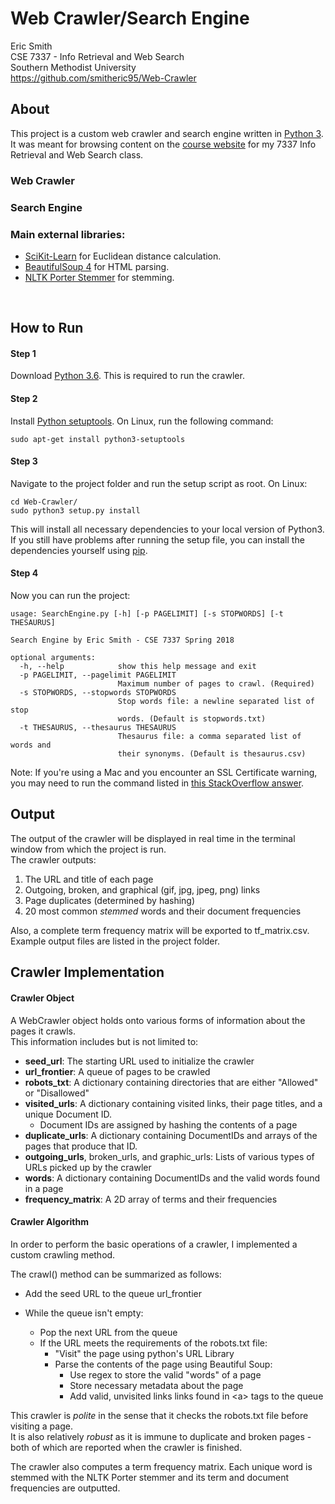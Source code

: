 # Web Crawler/Search Engine
Eric Smith<br>
CSE 7337 - Info Retrieval and Web Search<br>
Southern Methodist University<br>
https://github.com/smitheric95/Web-Crawler<br>

## About
This project is a custom web crawler and search engine written in [Python 3](https://www.python.org/downloads/release/python-364/). 
It was meant for browsing content on the [course website](https://lyle.smu.edu/~fmoore/) for my 7337 Info Retrieval and Web Search class.

### Web Crawler

### Search Engine

### Main external libraries:
* [SciKit-Learn](http://scikit-learn.org/stable/) for Euclidean distance calculation.
* [BeautifulSoup 4](https://www.crummy.com/software/BeautifulSoup/bs4/doc/) for HTML parsing.
* [NLTK Porter Stemmer](http://www.nltk.org/api/nltk.stem.html) for stemming.
<br>

## How to Run 
#### Step 1 
Download [Python 3.6](https://www.python.org/downloads/release/python-364/). This is required to run the crawler.

#### Step 2 
Install [Python setuptools](https://pypi.python.org/pypi/setuptools).
On Linux, run the following command:
```commandline
sudo apt-get install python3-setuptools
```
#### Step 3
Navigate to the project folder and run the setup script as root. 
On Linux:

```commandline
cd Web-Crawler/
sudo python3 setup.py install
```
This will install all necessary dependencies to your local version of Python3. 
If you still have problems after running the setup file, you can install the dependencies yourself using [pip](https://pypi.org/project/pip/).

#### Step 4 
Now you can run the project:

```commandline
usage: SearchEngine.py [-h] [-p PAGELIMIT] [-s STOPWORDS] [-t THESAURUS]

Search Engine by Eric Smith - CSE 7337 Spring 2018

optional arguments:
  -h, --help            show this help message and exit
  -p PAGELIMIT, --pagelimit PAGELIMIT
                        Maximum number of pages to crawl. (Required)
  -s STOPWORDS, --stopwords STOPWORDS
                        Stop words file: a newline separated list of stop
                        words. (Default is stopwords.txt)
  -t THESAURUS, --thesaurus THESAURUS
                        Thesaurus file: a comma separated list of words and
                        their synonyms. (Default is thesaurus.csv)
```

Note: If you're using a Mac and you encounter an SSL Certificate warning, you may need to run the command listed in [this StackOverflow answer](https://stackoverflow.com/a/42098127/8853372).
<br>

## Output

The output of the crawler will be displayed in real time in the terminal window from which the project is run. <br>
The crawler outputs:
1. The URL and title of each page
2. Outgoing, broken, and graphical (gif, jpg, jpeg, png) links
3. Page duplicates (determined by hashing)
4. 20 most common <i>stemmed</i> words and their document frequencies

Also, a complete term frequency matrix will be exported to tf_matrix.csv. Example output files are listed in the project folder.    


## Crawler Implementation

#### Crawler Object
A WebCrawler object holds onto various forms of information about the pages it crawls.<br>
This information includes but is not limited to:
* <b>seed_url</b>: The starting URL used to initialize the crawler 
* <b>url_frontier</b>: A queue of pages to be crawled
* <b>robots_txt</b>: A dictionary containing directories that are either "Allowed" or "Disallowed"
* <b>visited_urls</b>: A dictionary containing visited links, their page titles, and a unique Document ID.
    * Document IDs are assigned by hashing the contents of a page 
* <b>duplicate_urls</b>: A dictionary containing DocumentIDs and arrays of the pages that produce that ID.
* <b>outgoing_urls</b>, broken_urls, and graphic_urls: Lists of various types of URLs picked up by the crawler
* <b>words</b>: A dictionary containing DocumentIDs and the valid words found in a page
* <b>frequency_matrix</b>: A 2D array of terms and their frequencies

#### Crawler Algorithm
In order to perform the basic operations of a crawler, I implemented a custom crawling method.

The crawl() method can be summarized as follows:
* Add the seed URL to the queue url_frontier

* While the queue isn't empty:
    * Pop the next URL from the queue
    * If the URL meets the requirements of the robots.txt file:
        * "Visit" the page using python's URL Library
        * Parse the contents of the page using Beautiful Soup:
            * Use regex to store the valid "words" of a page
            * Store necessary metadata about the page
            * Add valid, unvisited links links found in \<a> tags to the queue 
 
This crawler is <i>polite</i> in the sense that it checks the robots.txt file before visiting a page.<br>
It is also relatively <i>robust</i> as it is immune to duplicate and broken pages - both of which are reported when the crawler is finished.

The crawler also computes a term frequency matrix. Each unique word is stemmed with the NLTK Porter stemmer and its term and document frequencies are outputted.     